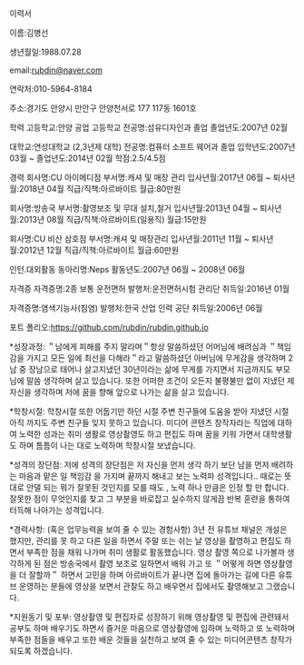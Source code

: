 이력서

이름:김병선

생년월일:1988.07.28

email:rubdin@naver.com

연락처:010-5964-8184

주소:경기도 안양시 만안구 안양천서로 177 117동 1601호

학력 고등학교:안양 공업 고등학교 전공명:섬유디자인과 졸업 졸업년도:2007년 02월

대학교:연성대학교 (2,3년제 대학) 전공명:컴퓨터 소프트 웨어과 졸업 입학년도:2007년 03월 ~ 졸업년도:2014년 02월 학점:2.5/4.5점

경력 회사명:CU 아이메디점 부서명:캐셔 및 매장 관리 입사년월:2017년 06월 ~ 퇴사년월:2018년 04월 직급/직책:아르바이트 월급:80만원

회사명:방송국 부서명:촬영보조 및 무대 설치,철거 입사년월:2013년 04월 ~ 퇴사년월:2013년 08월 직급/직책:아르바이트(일용직) 월급:15만원

회사명:CU 비산 삼호점 부서명:캐셔 및 매장관리 입사년월:2011년 11월 ~ 퇴사년월:2012년 12월 직급/직책:아르바이트 월급:60만원

인턴.대외활동 동아리명:Neps 활동년도:2007년 06월 ~ 2008년 06월

자격증 자격증명:2종 보통 운전면허 발행처:운전면허시험 관리단 취득일:2016년 01월

자격증명:염색기능사(침염) 발행처:한국 산업 인력 공단 취득일:2006년 06월

포트 폴리오:https://github.com/rubdin/rubdin.github.io 

*성장과정:
＂남에게 피해를 주지 말라며＂항상 말씀하셨던 어머님에 배려심과 ＂책임감을 가지고 모든 일에 최선을 다해라＂라고 말씀하셨던
아버님에 무게감을 생각하며 2남 중 장남으로 태어나 살고지냈던 30년이라는 삶에 무게를 가지면서 지금까지도 부모님에 말씀 생각하며 살고 있습니다. 또한 어떠한 조건이 오든지 불평불만 없이 지냈던 제 자신을 생각하며 저에 꿈을 향해 앞으로 나가는 삶을 살고 있습니다.

*학창시절:
학창시절 또한 어둡기만 하던 시절 주변 친구들에 도움을 받아 지냈던 시절 아직 까지도 주변 친구들 잊지 못하고 있습니다. 미디어 콘텐츠 창작자라는 직업에 대하여 노력한 성과는 취미 생활로 영상촬영도 하고 편집도 하며 꿈을 키워 가면서 대학생활도 하며 틈틈이 나는 대로 노력하며 학창시절 보냈습니다.

*성격의 장단점:
저에 성격의 장단점은 저 자신을 먼저 생각 하기 보단 남을 먼저 배려하는 마음과 맡은 일 책임감 을 가지며 끝까지 해내고 보는 노력파 성격입니다.. 때로는 뜻대로 안댈 되는 뭐가 잘못된 것인지를 모를 때도 , 노력 하나 만큼은 인정 할 만 합니다. 잘못한 점이 무엇인지를 찾고 그 부분을 바로잡고 실수하지 않게끔 반복 훈련을 통하여 터득해 나아가는 성격입니다.

*경력사항: (혹은 업무능력을 보여 줄 수 있는 경험사항)
3년 전 유튜브 채널은 개설은 했지만, 관리를 못 하고 다른 일을 하면서 주말 또는 쉬는 날 영상을 촬영하고 편집도 하면서 부족한 점을 채워 나가며 취미 생활로 활동했습니다. 영상 촬영 쪽으로 나가볼까 생각하게 된 점은 방송국에서 촬영 보조로 일하면서 배워 가고 또
＂어떻게 하면 영상촬영을 더 잘할까＂ 하면서 고민을 하며 아르바이트가 끝나면 집에 돌아가는 길에 다른 유튜브 운영하는 분들에 영상을 보면서 관찰도 하고 배우면서 집에서도 촬영해보고 그랬습니다.

*지원동기 및 포부:
영상촬영 및 편집자로 성장하기 위해 영상촬영 및 편집에 관련돼서 공부도 하며 배우기도 하면서 즐거운 마음으로 영상촬영에 임하며 노력하고 또 노력하며 부족한 점들을 배우고 또한 배운 것들을 실천하고 보여 줄 수 있는 미디어콘텐츠 창작가 되도록 하겠습니다.
